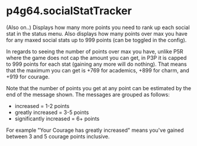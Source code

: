 # p4g64.socialStatTracker
(Also on..) Displays how many more points you need to rank up each social stat in the status menu. Also displays how many points over max you have for any maxed social stats up to 999 points (can be toggled in the config).

In regards to seeing the number of points over max you have, unlike P5R where the game does not cap the amount you can get, in P3P it is capped to 999 points for each stat (gaining any more will do nothing). That means that the maximum you can get is +769 for academics, +899 for charm, and +919 for courage.

Note that the number of points you get at any point can be estimated by the end of the message shown. The messages are grouped as follows:
- increased = 1-2 points
- greatly increased = 3-5 points
- significantly increased = 6+ points

For example "Your Courage has greatly increased" means you've gained between 3 and 5 courage points inclusive.
